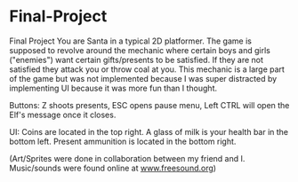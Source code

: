 # Final-Project
Final Project
You are Santa in a typical 2D platformer. The game is supposed to revolve around the mechanic where certain boys and girls ("enemies")
want certain gifts/presents to be satisfied. If they are not satisfied they attack you or throw coal at you. This mechanic is a large part
of the game but was not implemented because I was super distracted by implementing UI because it was more fun than I thought.

Buttons: Z shoots presents, ESC opens pause menu, Left CTRL will open the Elf's message once it closes.

UI: Coins are located in the top right. A glass of milk is your health bar in the bottom left. Present ammunition is located in the bottom right.

(Art/Sprites were done in collaboration between my friend and I. Music/sounds were found online at www.freesound.org)
